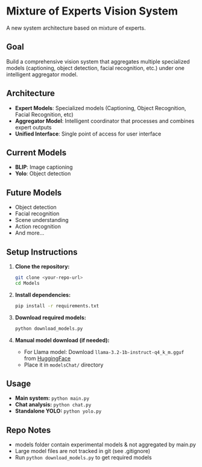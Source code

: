 # Mixture of Experts Vision System

A new system architecture based on mixture of experts.

## Goal

Build a comprehensive vision system that aggregates multiple specialized models
(captioning, object detection, facial recognition, etc.) under one intelligent
aggregator model.

## Architecture

- **Expert Models**: Specialized models (Captioning, Object Recognition, Facial
  Recognition, etc)
- **Aggregator Model**: Intelligent coordinator that processes and combines
  expert outputs
- **Unified Interface**: Single point of access for user interface

## Current Models

- **BLIP**: Image captioning
- **Yolo**: Object detection

## Future Models

- Object detection
- Facial recognition
- Scene understanding
- Action recognition
- And more...

## Setup Instructions

1. **Clone the repository:**

   ```bash
   git clone <your-repo-url>
   cd Models
   ```

2. **Install dependencies:**

   ```bash
   pip install -r requirements.txt
   ```

3. **Download required models:**

   ```bash
   python download_models.py
   ```

4. **Manual model download (if needed):**
   - For Llama model: Download `llama-3.2-1b-instruct-q4_k_m.gguf` from
     [HuggingFace](https://huggingface.co/TheBloke/Llama-3.2-1B-Instruct-GGUF)
   - Place it in `modelsChat/` directory

## Usage

- **Main system:** `python main.py`
- **Chat analysis:** `python chat.py`
- **Standalone YOLO:** `python yolo.py`

## Repo Notes

- models folder contain experimental models & not aggregated by main.py
- Large model files are not tracked in git (see .gitignore)
- Run `python download_models.py` to get required models
